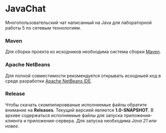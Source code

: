 # JavaChat
Многопользовательский чат написанный на Java для лабораторной работы 5 по сетевым технологиям.
### Maven
Для сборки проекта из исходников необходима система сборки [Maven](https://maven.apache.org/).
### Apache NetBeans
Для полной совместимости рекомендуется открывать исходныей код в среде разработки [Apache NetBeans IDE](https://netbeans.apache.org/).
### Release
Чтобы скачать скомпилировваные исполняемые файлы обратите внимание на **Releases**. Текущий версией является **1.0-SNAPSHOT**.
В архиве содержаться исполняемые файлы для запуска приложения-клиента и приложения-сервера. Для запуска необходима *Java 21 или новее*.
